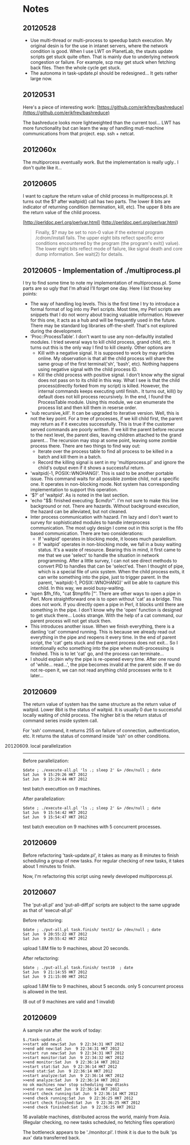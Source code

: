 Notes
====

20120528
----

   * Use multi-thread or multi-process to speedup 
   batch execution. My original desin is for the 
   use in intanet servers, where the network 
   condition is good. When I use LWT on PlanetLab, 
   the stauts update scripts get stuck quite 
   often. That is mainly due to underlying network
   congestion or failure. For example, scp may get
   stuck when fetching back files. Then the whole 
   cycle get stuck. 
   * The autonoma in task-update.pl should be 
   redesigned... It gets rather large now. 

20120531
----

Here's a piece of interesting work: 
[https://github.com/erikfrey/bashreduce](https://github.com/erikfrey/bashreduce)

The bashreduce looks more lightweighted than the current tool... 
LWT has more functionality but can learn the way of handling 
muti-machine communications from that project. esp. ssh + netcat. 

2012060x
----

The multiporcess eventually work. But the implementation is really ugly..
I don't quite like it...

20120605
----

I want to capture the return value of child process in multiprocess.pl. 
It turns out the $? after waitpid() call has two parts. 
The lower 8 bits are indicator of returning condition
(termination, kill, etc). The upper 8 bits are the return 
value of the child process. 

[http://perldoc.perl.org/perlvar.html]
(http://perldoc.perl.org/perlvar.html)

> Finally, $? may be set to non-0 value if the external program /cdrom/install fails. The upper eight bits reflect specific error conditions encountered by the program (the program's exit() value). The lower eight bits reflect mode of failure, like signal death and core dump information. See wait(2) for details.


20120605 - Implementation of ./multiprocess.pl
----

I try to find some time to note my implementation of multiprocess.pl. 
Some parts are so ugly that I'm afraid I'll forget one day. 
Here I list those key points:
   * The way of handling log levels. This is the first time I try to 
   introduce a formal format of log into my Perl scripts. Most time, 
   my Perl scripts are snippets that I do not worry about tracing 
   valuable information. However for this one, it acts as a hub and 
   will be frequently used in the future. There may be standard log 
   libraries off-the-shelf. That's not explored during the development. 
   * 'Proc::ProcessTable'. I don't want to use any non-defaultly installed 
   modules. I tried several ways to kill child process, grand child, etc. 
   It turns out this is the only way I find to kill cleanly. Other options are
      * Kill with a negative signal. It is supposed to work by may articles
      online. My observation is that all the child process will share the same 
      group of the first terminal('sh', 'bash', etc). Nothing happens
      using negative signal with the child process ID. 
      * Kill the child process with positive signal. I don't know why 
      the signal does not pass on to its child in this way. What I see 
      is that the child process(directly forked from my script) is 
      killed. However, the internal commands keeps executing until finish..
      It turns out, kill() by default does not kill process recursively. 
   In the end, I found the ProcessTable module. Using this module, we can 
   enumerate the process list and then kill them in reserse order. 
   * 'sub recursive_kill'. It can be upgraded to iterative version. 
   Well, this is not the key point. For a tree of processes, if 
   we kill child first, the parent may return as if it executes 
   successfully. This is true if the customer served commands are 
   poorly written. If we kill the parent before recurse to the next 
   level, the parent dies, leaving children attached to the grand 
   parent... The recursion may stop at some point, leaving some 
   zombie process there. There are two things to find way out:
      * Iterate over the process table to find all process to be 
      killed in a batch and kill them in a batch. 
      * Record the killing signal is sent in my 'multiprocess.pl' and 
      ignore the child's output even if it shows a successful return.
   * 'waitpid(-1, POSIX::WNOHANG)'. This is said to be another 
   portable issue. This command waits for all possible zombie child, 
   not a specific one. It operates in non-blocking mode. Not system 
   has corresponding implementation to support this operation. 
   * '$?' of 'waitpid'. As is noted in the last section. 
   * 'echo "$$: finished executing: $cmd\n"'. I'm not sure to make this 
   line background or not. There are hazards. Without background 
   execution, the hazard can be alleviated, but not cleaned. 
   * Inter process communication with hazard. I'm lazy and I don't want 
   to survey for sophisticated modules to handle interprocess communication. 
   The most ugly design I come out in this script is the fifo based 
   communication. There are two considerations:
      * If 'waitpid' operates in blocking mode, it looses much 
      paralellism. 
      * If 'waitpid' operates in non-blocking mode, we fall in a 
      busy waiting status. It's a waste of resource. 
   Bearing this in mind, it first came to me that we use 'select'
   to handle the situation in network programming. After a little 
   survey, I can not see direct methods to convert PID to handles 
   that can be 'select'ed. Then I thought of pipe, which is a special 
   file of unix system. When the child process exits, it can write 
   something into the pipe, just to trigger parent. In the parent, 
   'waitpid(-1, POSIX::WNOHANG)' will be able to capture this child. 
   In this way, we avoid busy-waiting. 
   * 'open $fh_fifo, "cat $tmpfifo |"'. There are other ways to 
   open a pipe in Perl. More straightforward one is to open without
   'cat' as a bridge. This does not work. If you directly open a 
   pipe in Perl, it blocks until there are something in the pipe. 
   I don't know why the 'open' function is designed to get stuck there...
   Looks strange. With the help of a cat command, our parent process 
   will not get stuck then. 
   * This introduces another issue. When we 
   finish everything, there is a danling 'cat' command running. 
   This is because we already read out everything in the pipe and 
   reopens it every time. In the end of parent script, the 'cat' 
   gets stuck and the parent process does not exit...
   So I intentionally echo something into the pipe 
   when multi-processing is finished. This is to let 'cat' go, 
   and the process can terminate...
   * I should explain why the pipe is re-opened every time. 
   After one round of 'while... read...', the pipe becomes 
   invalid at the parent side. If we do not re-open it, we 
   can not read anything child processes write to it later...


20120609
----

The return value of system has the same structure as
the return value of waitpid. 
Lower 8bit is the status of waitpid. It is usually 
0 due to successful locally waiting of child process. 
The higher bit is the return status of command series 
inside system call. 

For 'ssh' command, it returns 255 on failure of connection, 
authentication, etc. It returns the status of command 
inside 'ssh' on other conditions. 

20120609. local parallelization
----

Before parallelization:
```
$date ; ./execute-all.pl 'ls .; sleep 2' &> /dev/null ; date
Sat Jun  9 15:29:26 HKT 2012
Sat Jun  9 15:29:44 HKT 2012
```
test batch executtion on 9 machines.


After parallelization:
```
$date ; ./execute-all.pl 'ls .; sleep 2' &> /dev/null ; date
Sat Jun  9 15:54:42 HKT 2012
Sat Jun  9 15:54:47 HKT 2012
```
test batch execution on 9 machines with 5 concurrent processes.

20120609
----

Before refactoring 'task-update.pl', it 
takes as many as 8 minutes to finish 
scheduling a group of new tasks. For 
regular checking of new tasks, it takes
about 1 minutes to finish. 

Now, I'm refactoring this script using 
newly developed multiporcess.pl. 

20120607
----

The 'put-all.pl' and 'put-all-diff.pl'
scripts are subject to the same upgrade 
as that of 'execut-all.pl'

Before refactoring:
```
$date ; ./put-all.pl task.finish/ test2/ &> /dev/null ; date
Sat Jun  9 20:55:22 HKT 2012
Sat Jun  9 20:55:42 HKT 2012
```
upload 1.8M file to 9 machines, about 20 seconds. 

After refactoring:
```
$date ; ./put-all.pl task.finish/ test10  ; date
Sat Jun  9 21:14:55 HKT 2012
Sat Jun  9 21:15:00 HKT 2012
```
upload 1.8M file to 9 machines, about 5 seconds. 
only 5 concurrent process is allowed in the test. 

(8 out of 9 machines are valid and 1 invalid)


20120609
----

A sample run after the work of today:
```
$./task-update.pl
>>start add new:Sat Jun  9 22:34:31 HKT 2012
>>end add new:Sat Jun  9 22:34:31 HKT 2012
>>start run new:Sat Jun  9 22:34:31 HKT 2012
>>start monitor:Sat Jun  9 22:34:32 HKT 2012
>>end monitor:Sat Jun  9 22:36:14 HKT 2012
>>start stat:Sat Jun  9 22:36:14 HKT 2012
>>end stat:Sat Jun  9 22:36:14 HKT 2012
>>start analyze:Sat Jun  9 22:36:14 HKT 2012
>>end analyze:Sat Jun  9 22:36:14 HKT 2012
no ok machines now! stop scheduling new dtasks
>>end run new:Sat Jun  9 22:36:14 HKT 2012
>>start check running:Sat Jun  9 22:36:14 HKT 2012
>>end check running:Sat Jun  9 22:36:25 HKT 2012
>>start check finished:Sat Jun  9 22:36:25 HKT 2012
>>end check finished:Sat Jun  9 22:36:25 HKT 2012
```
16 available machines, distributed across the world, 
mainly from Asia. 
(Regular checking, no new tasks scheduled, 
 no fetching files operation)

The bottleneck appears to be './monitor.pl'. 
I think it is due to the bulk 'ps aux' data 
transferred back. 

